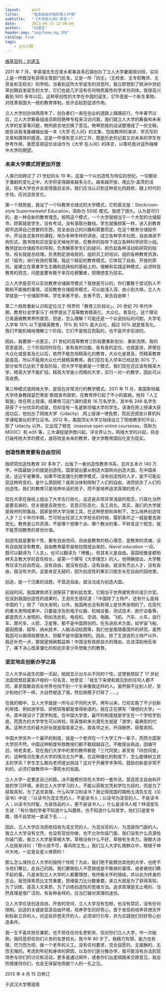 ```yaml
---
layout:     post
title:      "营造自由开放的育人环境"
subtitle:   "《大学在人间》序言一"
date:       2013-04-15 12:00:00
author:     "刘道玉"
header-img: "img/home-bg.JPG"
catalog: true
tags:
    - 立大三期
---
```


[维基百科：刘道玉](https://zh.wikipedia.org/wiki/%E5%88%98%E9%81%93%E7%8E%89)

2011 年 7 月，李英强先生在家乡蕲春县青石镇创办了立人大学暑期培训班，实际上是一所既没有获得主管部门批准，又是一所「四无」（无校舍、无专职教师、无资金和无校长）的学校。当看到这所大学诞生的消息时，我立即想到了欧洲中世纪草创期自发诞生的大学，它们也是几乎没有任何物质属性的学术共同体。我很高兴看到 900 多年以后，这种草创性的大学在中国的诞生，它毕竟是一个新生事物，对改革我国大一统的教育体制，些许会起到促进作用。

立人大学创办快两周年了，创办者们一直在创业的道路上踽踽前行。今年春节过后，立人大学筹备组成员欧阳艳琴专程来汉访问我，我们就立人大学的筹备和未来大学的变革等问题，畅所欲言地交换了意见。艳琴把我的谈话整理成了一份文稿，她告诉我准备编辑出版一本《大学 在人间》的文集，包括教师的演讲、学员写的文章和媒体的报道。这是一件很有意义的工作，既是历史的记载又对未来的学生有参考作用，我愿意把这份谈话作为《大学 在人间》的序言，以寄托我对这所襁褓中大学的期望。

### 未来大学模式将更加开放

人类已经跨过了 21 世纪的头 10 年，这是一个以创造性为特征的世纪，一切都处于激剧的变化之中，大学将变得越来越多元化，越来越开放，用比尔·盖茨的话说，将来大学也许会变得面目全非。我们应当认识到这种变化的趋势，跟上时代的步伐，应对这些变化。

第一个趋势是，我设了一个叫教育仓储式的大学模式，它的英文是：Stockroom-style Supermarketof Education，简称为 SSSE 模式。我想了很久，认为是可行的，是一种全新的教育理念。按照这个模式，一个大学就相当于一个大型的仓储超市，顾客就是学生，没有考试，没有录取分数线。学生就像顾客一样，进入到教育超市选择自己想要的东西，完全由自己的兴趣和需要而定。在这个教育仓储超市中，开设各式各样的课程，举办多种多样的讲座，成立各种学术社团，自由演讲不拘形式，图书馆和实验室全天候地开放，在教师的指导下成立各种科学研究小组。教师犹如仓储超市的导购，负责解答学生们的疑问，担负起各种活动和研究的指导。校长就是总经理，负责制定游戏规则，组织员工的培训，组织各种教育资源，对「超市」进行有效的管理。我这个超前的教育模式，它体现了自由、开放的原则，是建立在尊重学生志趣和选择权的基础上的。理解和实践这种模式，必须转变教育的观念，问题是要有敢于率先吃螃蟹者，把理想变为现实。

立人大学是否可以实验教育仓储超市模式？我想是可以的，你们要敢于尝试别人不敢和不能做的事情。试验教育仓储超市模式，可以由浅入深、由小到大嘛。立人大学就是一个仓储超市嘛，学生来者不拒，去者不究，来去自由嘛！

第二个趋势重新认识和定位马丁·特罗的「教育三阶段论」。20 世纪 70 年代中期，教育社会学家马丁·特罗提出了高等教育精英化、大众化、普及化，这个理论已普遍被教育界所接受。但是，怎么理解？可能还是一个众说纷纭的问题。大学毛入学率 15% 以下是精英教育，15% 到 50% 是大众化，超过 50% 就是普及化。我们不能机械地理解三个阶段，它们不是相互割裂的，也不是齐步前进的。

因此，我要做一点更正，21 世纪的高等教育三阶段要重新划分、重新洗牌。我的意思是说，三个阶段同时存在，各有各的功能、各有各的定位。也就是说，即使在大众化或是普及化以后，依然不能忽视精英化的教育，大众化是普及，而精英教育是提高，所以不能用大众化代替精英教育。我们现在毛入学率已经达到 30% 了，部分省市已达到了普及阶段，但大学不能都是一个模式，我们现在还应该有精英大学，精英大学不能扩招，精英大学是小而精的大学，实行一对一的教学，因此可以高收费。

第三种模式是网络大学，是现在非常流行的教学模式。2011 年 11 月，美国斯坦福大学终身教授瑟巴蒂安·斯朗宣布辞职，在教育界引起了不小的震撼。他将「人工智能」改在网上授课，结果修习这门课的竟有 16 万名学生，其中有 248 名学生获得了十分优异的成就，但却没有一名是斯坦福大学的学生。该课在网上授课大获成功后，他创办了网络大学（Udacity）,网上授课一律免费，而且还颁发计算机科学课程类似的学位证书。2012 年，美国顶尖大学又陆续设立了网络教学的平台，除了 Udacity 以外，又出现了穆克（massive open online coursesas，简称为 MOOC）和 edX 等，三大课程提供商兴起。评论界认为，网络大学的兴起，将会打破传统大学的模式，或将改变未来的教育，使大学教育国际化变为现实。

### 创造性教育要有自由空间

我研究创造性教育 30 多年了，出版了一套创造性教育书系，总共五本计 140 万字。中国最缺少的就是创造性，国家提出要从制造大国转向创造大国，在中国来说，这近乎是奢侈。如果不改变僵化的教学模式，没有创造性的人才，是不可能实现这种转变的。是什么原因呢？是政治体制限制了人们的自由，进而扼杀了人们的创造性。我们的教育只是培养听话的孩子，而不是培养追求真理的孩子。

现在大家在报纸上提出了大学去行政化，这还是非常非常浅层的观念，行政化当然是要去掉的，但关键是去政党化、去意识形态化、去工具化。其实，我们的大学就是政府的附属品，国家是把大学当做工具。在这种思想和体制下，怎么培养创造性人才？三十年代中期，竺可桢出任浙江大学校长的时候，履职条件之一就是要去政党化。教育是公共资源，不是哪个党哪个派、哪个教派的事，不转变这个观念，就不能贯彻教育的普世价值。

创造性就是要有个性，要有自由空间。自由是教育的核心理念，是教育的灵魂，没有自由就没有教育。自由教育最早是柏拉图提出来的，*liberal education* 一词，既可以翻译为「人文」，也可以翻译为「博雅」，但其本义是自由。英国纽曼是都柏林天主教大学的首任校长，是第一个撰写《大学理念》的人。他明确提出，大学教育应该为自由而设。没有自由，就没有创造，没有自由，就没有杰出人才，没有自由，就没有大师。这是肯定无疑的，因为创造性的果实只能生长在自由的园地里。

创造，是一个沉重的话题，不营造自由，就没法成为创造大国。

前段时间，我国建筑师王澍荣获了普利兹克奖，它相当于世界建筑界的诺贝尔奖。在谈到我国创造性的成果时，王澍先生感叹道：「中国除了土特产，还有什么是纯中国的？」除了「四大发明」以外，我国再也没有称得上是世界发明的了。在现代的重大发明成果中，只要是涉及到电子仪器、机械设备、测试技术、医疗设备等，都是西方人发明的。例如洗衣机、电视机、空调、电脑、飞机、汽车、火车，自行车、摩托车、火箭、卫星等，都不是中国原创的。在先进技术方面，如宇宙飞船、基因图谱、超导、纳米技术、人脑活动绘图等，我们也是尾随着国外的研究，虽然我国可以做得规模很大，但都不是中国发明的。因此，除了王澍说的土特产以外，我还补充一点，那就是锅碗瓢盆嘛！中国没有夜郎自大的理由，应该深刻地反省了，痛下决心改革僵化的和扼杀青少年想象力的教育。

### 坚定地走创新办学之路

立人大学从诞生的那一天起，她就显示出与众不同的个性。这使我想起了 17 世纪法国思想启蒙家卢梭的一句名言，他曾说：「我生下来便和我见到的任何人都不同，甚至我敢自信全世界也找不到一个生来像我这样的人。虽然我不比别人好，至少和他们不一样。大自然塑造了我，然后把模子打碎了……」

在我的眼中，立人大学就是一所与众不同的大学。两年以来，已经实施了不少创新的举措，例如游学班、研修班等都是值得称道的。我在正在撰写「理想的大学」一书，其中就设计了游学制度。在中国大学里，最坏的制度就是学生在一个学校学到底，而西方的大学学生可以转校，陈寅恪和朱光潜先生就是「游学」最典型的代表。这种方式的最大好处就是取各家之长，取各师之长，开阔眼界，获取真知。

中国大学另外一个最坏的制度，就是一个老师在一个大学工作一辈子，而西方国家大学则不然。中国这种制度导致教授们都不敢超越自己，不敢提出挑战，因循守旧，倚老卖老。现在我们大学中的里的教师都是「三代同堂」甚至有「四世同堂」的，这种情况在重点大学的情况尤为严重。在这种僵化的制度下，怎么能够树立民主的学风？学生怎么敢向老师提出挑战？这对于开展学术争鸣，鼓励创新是非常不利的，必须打破教师中一潭死水的局面。

立人大学一定要走自己的路，决不能模仿现在大学的一套作法，营造民主自由和开放的学习环境。来到立人大学学习的人，不能以获取文凭和学位为目的，而是为了获取真知，为了追求真理。什么叫学习和读书？我记得民国时期杨玉清先生在《论读书》中说：「以读书为混文凭的人，不是读书人；以读书为混官的人，不是读书人；以读书为时髦，为装饰品的人，更不是读书人。」什么是读书人呢？林语堂先生说：「有价值的学者不知道什么叫磨练，也不知道什么叫苦学，他们只是爱书籍，情不自禁地一直读下去……」

因此，立人大学应当拒绝招收为混文凭的人、为混当官的人、为混装饰门面的人。我立人大学没有文凭，也没有官给你做，也不允许你装门面，我们没有什么资源给你装门面，我立人大学是草根大学。草根没有什么不好，草根有生命力。唐朝大诗人白居易诗曰：「野火烧不尽，春风吹又生。」我们立人大学扎根群众中，根植于神州大地，一定是会星火燎原的！

那么怎么保持立人大学的独特个性呢？为此，我们绝不能模仿其他的大学，也绝不与他们攀比，走自己的路。我们要做别人不愿做或是不敢做的事情，或者被他们瞧不起的事。凡是来到立人大学的人都要理想，有终极关怀的情结，并以此为终身的志业。我觉得素质比文凭重要，思维能力比分数重要。来立大就是为了获得真知，为了训练、提高人文素质，为了训练创造性的思维方法。追求真理是无止境的，当然真理是很广泛的，有各种各样的，应当打破对真理的迷信。

立人大学应该创造自由、开放的空间，立人大学没有包袱，也没有禁区，没有任何限制。创造的关键是营造自由环境，培养学生的好奇心，善于发现和培养异想天开和标新立异的人。对这些异想天开的人，必须进行引导，并为实践他们的好奇心创造条件。

我一生不喜欢担任兼职，也不担任任何名誉职务，但对你们立人大学，作一次破例，我同意担任你们义务的名誉校长。我今年 80 岁了，我精力有限，能力也有限，尽力而为吧，做一个老年的义工。没有任何要求，完全自愿的、无报酬的、无怨无悔的。考虑到年纪和身体的原因，以及你们是分散办学，我可能没有办法到现场参与你们的讨论和活动，更多是通过邮件，或者你们出差顺路来交换意见，我会热情接待你们，也会无保留地贡献个人的一孔之见。

2013 年 4 月 15 日修订

于武汉大学寒宬斋
